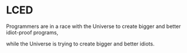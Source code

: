 # LCED
Programmers are in a race with the Universe to create bigger and better idiot-proof programs, 

while the Universe is trying to create bigger and better idiots.

